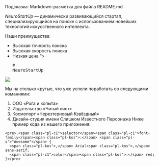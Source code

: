    <summary>Подсказка: Markdown-разметка для файла README.md</summary>
<div class="highlight highlight-source-gfm position-relative overflow-auto" data-snippet-clipboard-copy-content="# NeuroStartUp

![](https://netology-code.github.io/git-homeworks/introduction/assets/logo.png)

*NeuroStartUp* — динамически развивающийся стартап, специализирующийся на поиске с использованием новейших технологий искусственного интеллекта.

Наши преимущества:
* Высокая точность поиска
* Высокая скорость поиска
* Низкая цена
"><pre><span class="pl-mh"><span class="pl-mh">#</span><span class="pl-mh"> </span>NeuroStartUp</span>

![](https://netology-code.github.io/git-homeworks/introduction/assets/logo.png)


Мы на столько крутые, что уже успели поработать со следующими команиями:

1. ООО «Рога и копыта»
1. Издательство «Читый лист»
1. Космопорт «Черезтерновый Кзвёздный»
1. Дизайн-студия имени Слишком Известного Персонажа
Ниже пример кода из нашего приложения:

```
<pre>.<span class="pl-c1">selector</span><span class="pl-c1">font-family</span><span class="pl-kos">:</span> <span class="pl-s">"Awesome"</span> {
  <span class="pl-kos">,</span> Arial<span class="pl-kos">,</span> sans-serif;
  <span class="pl-c1">color</span><span class="pl-kos">:</span> red;
}</pre>

```